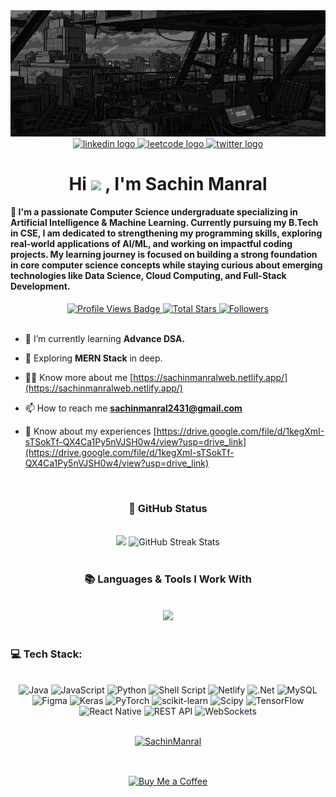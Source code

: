 <a href="https://github.com/SachinManral/SachinManral/blob/main/fallout_grayscale%20(1).gif">
  <img src="https://github.com/SachinManral/SachinManral/blob/main/fallout_grayscale%20(1).gif" alt="Fallout GIF" style="width:auto; height:auto"/>
</a>


<div align="center">
<a href="https://www.linkedin.com/in/sachin-manral/">
  <img src="https://img.shields.io/static/v1?message=LinkedIn&logo=linkedin&label=&color=0077B5&logoColor=white&labelColor=&style=for-the-badge" height="25" alt="linkedin logo" />
</a>
<a href="https://leetcode.com/u/SachinManral/">
  <img src="https://img.shields.io/static/v1?message=LeetCode&logo=leetcode&label=&color=FFA116&logoColor=white&labelColor=&style=for-the-badge" height="25" alt="leetcode logo" />
</a>
<a href="https://x.com/sa_xhinn">
  <img src="https://img.shields.io/static/v1?message=Twitter&logo=twitter&label=&color=1DA1F2&logoColor=white&labelColor=&style=for-the-badge" height="25" alt="twitter logo" />
</a>
</div>


<h1 align="center">Hi <img src="https://raw.githubusercontent.com/MartinHeinz/MartinHeinz/master/wave.gif" width="30px">
, I'm Sachin Manral </h1>
<!-- <h3 align="center">A passionate MERN-Stack Developer from India</h3> -->
<h4 align="left">🌟 I'm a passionate Computer Science undergraduate specializing in Artificial Intelligence & Machine Learning. Currently pursuing my B.Tech in CSE, I am dedicated to strengthening my programming skills, exploring real-world applications of AI/ML, and working on impactful coding projects. My learning journey is focused on building a strong foundation in core computer science concepts while staying curious about emerging technologies like Data Science, Cloud Computing, and Full-Stack Development.</h4>

<div align="center">

<!-- Profile Views -->
<a href="https://github.com/SachinManral" target="_blank">
  <img src="https://komarev.com/ghpvc/?username=SachinManral&label=Profile%20Views&color=5e81ac&style=for-the-badge&logo=github" 
       alt="Profile Views Badge" />
</a>

<!-- Total Stars -->
<a href="https://github.com/SachinManral?tab=repositories&sort=stargazers" target="_blank">
  <img alt="Total Stars" title="Total Stars on GitHub"
       src="https://img.shields.io/github/stars/SachinManral?style=for-the-badge&label=Stars&color=bf616a&logo=github" />
</a>

<!-- Followers -->
<a href="https://github.com/SachinManral?tab=followers" target="_blank">
  <img alt="Followers" title="Follow me on GitHub"
       src="https://img.shields.io/github/followers/SachinManral?style=for-the-badge&label=Followers&color=5e81ac&logo=github" />
</a>

</div>
<br>

- 🌱 I’m currently learning **Advance DSA.**

- 🔭 Exploring **MERN Stack** in deep.

- 👨‍💻 Know more about me [https://sachinmanralweb.netlify.app/](https://sachinmanralweb.netlify.app/)

- 📫 How to reach me **sachinmanral2431@gmail.com**

- 📄 Know about my experiences [https://drive.google.com/file/d/1kegXmI-sTSokTf-QX4Ca1Py5nVJSH0w4/view?usp=drive_link](https://drive.google.com/file/d/1kegXmI-sTSokTf-QX4Ca1Py5nVJSH0w4/view?usp=drive_link)

<br>
<h3 align="center">🌱 GitHub Status</h3>
<br>
<div align="center">

  <!-- GitHub Stats -->
  <img width="398" src="https://github-readme-stats.vercel.app/api?username=SachinManral&count_private=true&show_icons=true&theme=nord&rank_icon=github&border_radius=8"/> 

  <!-- GitHub Streak -->
  <img width="420" src="https://nirzak-streak-stats.vercel.app/?user=SachinManral&theme=nord&hide_border=false" alt="GitHub Streak Stats"/>

</div>

<br/>

<h3 align="center">📚 Languages & Tools I Work With</h3>
<br/>

<div align="center">

  <img src="https://skillicons.dev/icons?i=python,java,javascript,mysql,html,css,react,tailwind,nodejs,express,pycharm,vscode,idea,git,github" />

</div>

<br/>

<h3>💻 Tech Stack:</h3>
<br/>
<div align="center">
  <img src="https://img.shields.io/badge/java-%23ED8B00.svg?style=for-the-badge&logo=openjdk&logoColor=white" alt="Java" />
  <img src="https://img.shields.io/badge/javascript-%23323330.svg?style=for-the-badge&logo=javascript&logoColor=%23F7DF1E" alt="JavaScript" />
  <img src="https://img.shields.io/badge/python-3670A0?style=for-the-badge&logo=python&logoColor=ffdd54" alt="Python" />
  <img src="https://img.shields.io/badge/shell_script-%23121011.svg?style=for-the-badge&logo=gnu-bash&logoColor=white" alt="Shell Script" />
  <img src="https://img.shields.io/badge/netlify-%23000000.svg?style=for-the-badge&logo=netlify&logoColor=#00C7B7" alt="Netlify" />
  <img src="https://img.shields.io/badge/.NET-5C2D91?style=for-the-badge&logo=.net&logoColor=white" alt=".Net" />
  <img src="https://img.shields.io/badge/mysql-4479A1.svg?style=for-the-badge&logo=mysql&logoColor=white" alt="MySQL" />
  <img src="https://img.shields.io/badge/figma-%23F24E1E.svg?style=for-the-badge&logo=figma&logoColor=white" alt="Figma" />
  <img src="https://img.shields.io/badge/Keras-%23D00000.svg?style=for-the-badge&logo=Keras&logoColor=white" alt="Keras" />
  <img src="https://img.shields.io/badge/PyTorch-%23EE4C2C.svg?style=for-the-badge&logo=PyTorch&logoColor=white" alt="PyTorch" />
  <img src="https://img.shields.io/badge/scikit--learn-%23F7931E.svg?style=for-the-badge&logo=scikit-learn&logoColor=white" alt="scikit-learn" />
  <img src="https://img.shields.io/badge/SciPy-%230C55A5.svg?style=for-the-badge&logo=scipy&logoColor=%white" alt="Scipy" />
  <img src="https://img.shields.io/badge/TensorFlow-%23FF6F00.svg?style=for-the-badge&logo=TensorFlow&logoColor=white" alt="TensorFlow" />

  <!-- Extra badges -->
  <img src="https://img.shields.io/badge/React%20Native-61DAFB?style=for-the-badge&logo=react&logoColor=black" alt="React Native" />
  <img src="https://img.shields.io/badge/REST%20API-FF6C37?style=for-the-badge&logo=postman&logoColor=white" alt="REST API" />
  <img src="https://img.shields.io/badge/WebSockets-333?style=for-the-badge&logo=socket.io&logoColor=white" alt="WebSockets" />
</div>
<div align="center"> 
</div>

<br/>
<p align="center"> <a href="https://github.com/ryo-ma/github-profile-trophy"><img src="https://github-profile-trophy.vercel.app/?username=SachinManral&theme=matrix" alt="SachinManral" /></a> </p>

<br>

<p align="center">
  <a href="https://www.buymeacoffee.com/SachinManral">
    <img align="center" src="https://cdn.buymeacoffee.com/buttons/v2/default-yellow.png" height="40" width="180" alt="Buy Me a Coffee" />
  </a>
</p>

